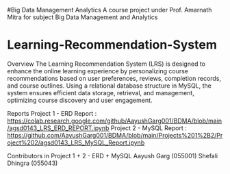 #Big Data Management Analytics
A course project under Prof. Amarnath Mitra for subject Big Data Management and Analytics

# Learning-Recommendation-System
Overview
The Learning Recommendation System (LRS) is designed to enhance the online learning experience by personalizing course recommendations based on user preferences, reviews, completion records, and course outlines. Using a relational database structure in MySQL, the system ensures efficient data storage, retrieval, and management, optimizing course discovery and user engagement.

Reports
Project 1 - ERD Report : https://colab.research.google.com/github/AayushGarg001/BDMA/blob/main/agsd0143_LRS_ERD_REPORT.ipynb
Project 2 - MySQL Report : https://github.com/AayushGarg001/BDMA/blob/main/Projects%201%2B2/Project%202/agsd0143_LRS_MySQL_Report.ipynb

Contributors in Project 1 + 2 - ERD + MySQL
Aayush Garg (055001)
Shefali Dhingra (055043)
